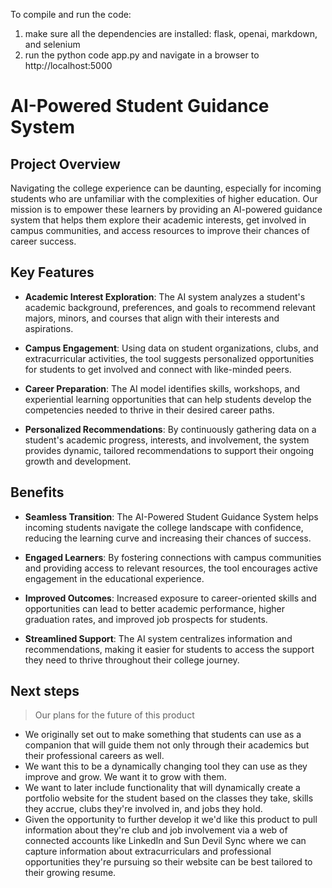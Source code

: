 To compile and run the code: 
1. make sure all the dependencies are installed: flask, openai, markdown, and selenium
2. run the python code app.py and navigate in a browser to http://localhost:5000

# AI-Powered Student Guidance System

## Project Overview
Navigating the college experience can be daunting, especially for incoming students who are unfamiliar with the complexities of higher education. Our mission is to empower these learners by providing an AI-powered guidance system that helps them explore their academic interests, get involved in campus communities, and access resources to improve their chances of career success.

## Key Features
- **Academic Interest Exploration**: The AI system analyzes a student's academic background, preferences, and goals to recommend relevant majors, minors, and courses that align with their interests and aspirations.

- **Campus Engagement**: Using data on student organizations, clubs, and extracurricular activities, the tool suggests personalized opportunities for students to get involved and connect with like-minded peers.

- **Career Preparation**: The AI model identifies skills, workshops, and experiential learning opportunities that can help students develop the competencies needed to thrive in their desired career paths.

- **Personalized Recommendations**: By continuously gathering data on a student's academic progress, interests, and involvement, the system provides dynamic, tailored recommendations to support their ongoing growth and development.

## Benefits
- **Seamless Transition**: The AI-Powered Student Guidance System helps incoming students navigate the college landscape with confidence, reducing the learning curve and increasing their chances of success.

- **Engaged Learners**: By fostering connections with campus communities and providing access to relevant resources, the tool encourages active engagement in the educational experience.

- **Improved Outcomes**: Increased exposure to career-oriented skills and opportunities can lead to better academic performance, higher graduation rates, and improved job prospects for students.

- **Streamlined Support**: The AI system centralizes information and recommendations, making it easier for students to access the support they need to thrive throughout their college journey.

## Next steps
> Our plans for the future of this product

- We originally set out to make something that students can use as a companion that will guide them not only through their academics but their professional careers as well.
 - We want this to be a dynamically changing tool they can use as they improve and grow. We want it to grow with them.
- We want to later include functionality that will dynamically create a portfolio website for the student based on the classes they take, skills they accrue, clubs they're involved in, and jobs they hold.
 - Given the opportunity to further develop it we'd like this product to pull information about they're club and job involvement via a web of connected accounts like LinkedIn and Sun Devil Sync where we can capture information about extracurriculars and professional opportunities they're pursuing so their website can be best tailored to their growing resume.
